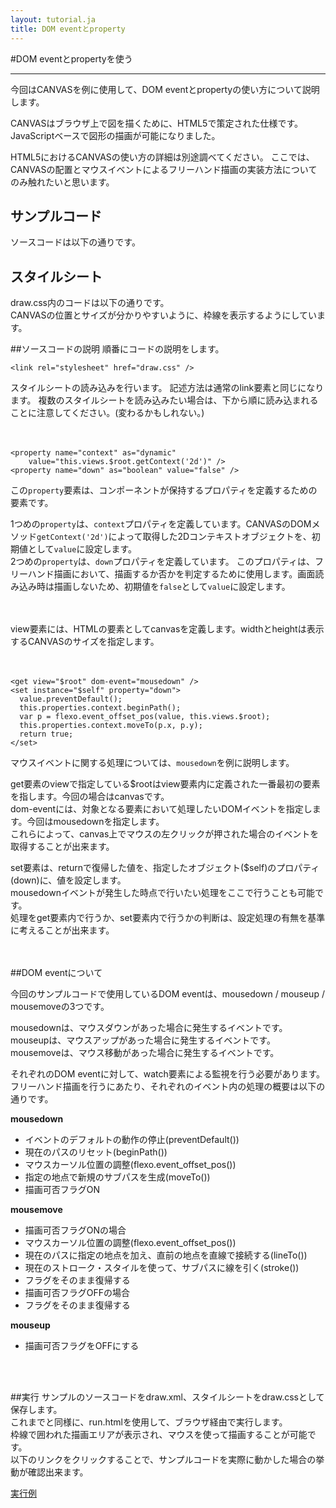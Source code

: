 ```yaml
---
layout: tutorial.ja
title: DOM eventとproperty
---
```

#DOM eventとpropertyを使う

-----
今回はCANVASを例に使用して、DOM eventとpropertyの使い方について説明します。

CANVASはブラウザ上で図を描くために、HTML5で策定された仕様です。
JavaScriptベースで図形の描画が可能になりました。

HTML5におけるCANVASの使い方の詳細は別途調べてください。
ここでは、CANVASの配置とマウスイベントによるフリーハンド描画の実装方法についてのみ触れたいと思います。

## サンプルコード

ソースコードは以下の通りです。

<blockquote class="code" id="draw-xml">
</blockquote>
<script src="../../flexo.js">
</script>
<script>
flexo.ez_xhr("canvas_and_property/draw.xml", { responseType: "text"}, function (req) {
  document.querySelector("#draw-xml").appendChild(flexo.$pre(req.response));
});
</script>

## スタイルシート
draw.css内のコードは以下の通りです。  
CANVASの位置とサイズが分かりやすいように、枠線を表示するようにしています。

<blockquote class="code" id="draw-css">
</blockquote>
<script src="../../flexo.js">
</script>
<script>
flexo.ez_xhr("canvas_and_property/draw.css", { responseType: "text"}, function (req) {
  document.querySelector("#draw-css").appendChild(flexo.$pre(req.response));
});
</script>

##ソースコードの説明
順番にコードの説明をします。

	<link rel="stylesheet" href="draw.css" />
スタイルシートの読み込みを行います。
記述方法は通常のlink要素と同じになります。
複数のスタイルシートを読み込みたい場合は、下から順に読み込まれることに注意してください。(変わるかもしれない。)
<br>
<br>
<br>

	<property name="context" as="dynamic"
	    value="this.views.$root.getContext('2d')" />
	<property name="down" as="boolean" value="false" />

この<code>property</code>要素は、コンポーネントが保持するプロパティを定義するための要素です。

1つめの<code>property</code>は、<code>context</code>プロパティを定義しています。CANVASのDOMメソッド<code>getContext('2d')</code>によって取得した2Dコンテキストオブジェクトを、初期値として<code>value</code>に設定します。  
2つめの<code>property</code>は、<code>down</code>プロパティを定義しています。
このプロパティは、フリーハンド描画において、描画するか否かを判定するために使用します。画面読み込み時は描画しないため、初期値を<code>false</code>として<code>value</code>に設定します。
<br>
<br>
<br>

view要素には、HTMLの要素としてcanvasを定義します。widthとheightは表示するCANVASのサイズを指定します。
<br>
<br>
<br>

	<get view="$root" dom-event="mousedown" />
	<set instance="$self" property="down">
	  value.preventDefault();
	  this.properties.context.beginPath();
	  var p = flexo.event_offset_pos(value, this.views.$root);
	  this.properties.context.moveTo(p.x, p.y);
	  return true;
	</set>

マウスイベントに関する処理については、<code>mousedown</code>を例に説明します。

get要素のviewで指定している$rootはview要素内に定義された一番最初の要素を指します。今回の場合はcanvasです。  
dom-eventには、対象となる要素において処理したいDOMイベントを指定します。今回はmousedownを指定します。  
これらによって、canvas上でマウスの左クリックが押された場合のイベントを取得することが出来ます。

set要素は、returnで復帰した値を、指定したオブジェクト($self)のプロパティ(down)に、値を設定します。  
mousedownイベントが発生した時点で行いたい処理をここで行うことも可能です。  
処理をget要素内で行うか、set要素内で行うかの判断は、設定処理の有無を基準に考えることが出来ます。
<br>
<br>
<br>

##DOM eventについて

今回のサンプルコードで使用しているDOM eventは、mousedown / mouseup / mousemoveの3つです。

mousedownは、マウスダウンがあった場合に発生するイベントです。  
mouseupは、マウスアップがあった場合に発生するイベントです。  
mousemoveは、マウス移動があった場合に発生するイベントです。  

それぞれのDOM eventに対して、watch要素による監視を行う必要があります。
フリーハンド描画を行うにあたり、それぞれのイベント内の処理の概要は以下の通りです。

<strong>mousedown</strong>
<ul class="item">
<li>イベントのデフォルトの動作の停止(preventDefault())</li>
<li>現在のパスのリセット(beginPath())</li>
<li>マウスカーソル位置の調整(flexo.event_offset_pos())</li>
<li>指定の地点で新規のサブパスを生成(moveTo())</li>
<li>描画可否フラグON</li>
</ul>


<strong>mousemove</strong>
<ul class="item">
<li>描画可否フラグONの場合</li>
<li>マウスカーソル位置の調整(flexo.event_offset_pos())</li>
<li>現在のパスに指定の地点を加え、直前の地点を直線で接続する(lineTo())</li>
<li>現在のストローク・スタイルを使って、サブパスに線を引く(stroke())</li>
<li>フラグをそのまま復帰する</li>
<li>描画可否フラグOFFの場合</li>
<li>フラグをそのまま復帰する</li>
</ul>


<strong>mouseup</strong>
<ul class="item">
<li>描画可否フラグをOFFにする</li>
</ul>
<br>
<br>

##実行
サンプルのソースコードをdraw.xml、スタイルシートをdraw.cssとして保存します。  
これまでと同様に、run.htmlを使用して、ブラウザ経由で実行します。  
枠線で囲われた描画エリアが表示され、マウスを使って描画することが可能です。  
以下のリンクをクリックすることで、サンプルコードを実際に動かした場合の挙動が確認出来ます。

[実行例](../../run.html?href=docs/tutorial/canvas_and_property/draw.xml)


